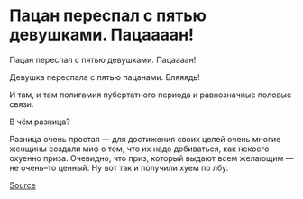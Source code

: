 Пацан переспал с пятью девушками. Пацаааан!
===========================================

Пацан переспал с пятью девушками. Пацаааан!

Девушка переспала с пятью пацанами. Бляяядь!

И там, и там полигамия пубертатного периода и равнозначные половые связи.

В чём разница?

Разница очень простая — для достижения своих целей очень многие женщины создали миф о том, что их надо добиваться, как некоего охуенно приза.
Очевидно, что приз, который выдают всем желающим — не очень–то ценный.
Ну вот так и получили хуем по лбу.

[Source](https://leprosorium.d3.ru/uselesess-faq-v-gostiakh-u-blepry-1837036/?sorting=rating)
